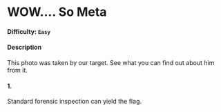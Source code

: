 # WOW.... So Meta

#### Difficulty: <code>Easy</code>

#### Description
This photo was taken by our target. See what you can find out about him from it. 

#### 1. 
Standard forensic inspection can yield the flag. 